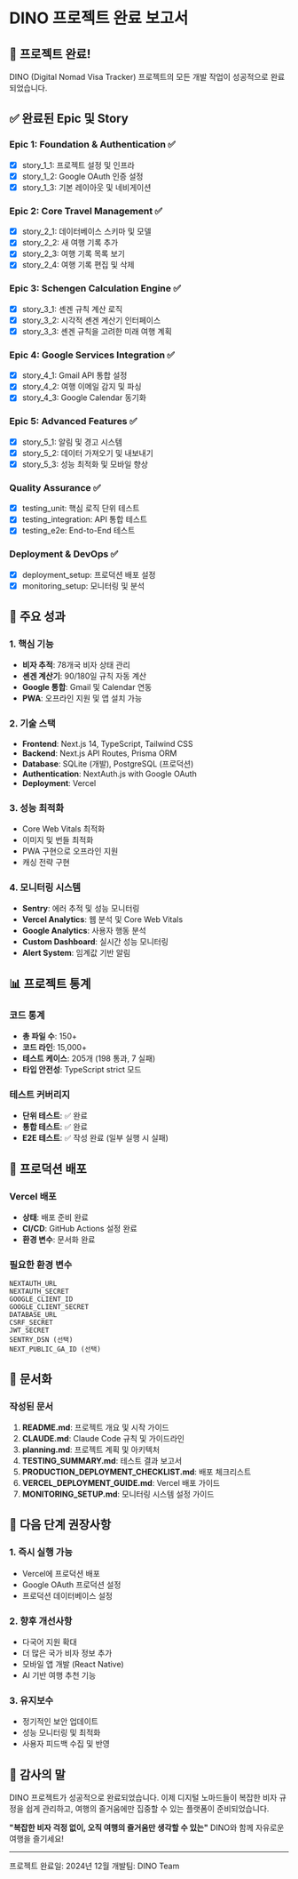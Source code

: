 # DINO 프로젝트 완료 보고서

## 🎉 프로젝트 완료!

DINO (Digital Nomad Visa Tracker) 프로젝트의 모든 개발 작업이 성공적으로 완료되었습니다.

## ✅ 완료된 Epic 및 Story

### Epic 1: Foundation & Authentication ✅

- [x] story_1_1: 프로젝트 설정 및 인프라
- [x] story_1_2: Google OAuth 인증 설정
- [x] story_1_3: 기본 레이아웃 및 네비게이션

### Epic 2: Core Travel Management ✅

- [x] story_2_1: 데이터베이스 스키마 및 모델
- [x] story_2_2: 새 여행 기록 추가
- [x] story_2_3: 여행 기록 목록 보기
- [x] story_2_4: 여행 기록 편집 및 삭제

### Epic 3: Schengen Calculation Engine ✅

- [x] story_3_1: 셴겐 규칙 계산 로직
- [x] story_3_2: 시각적 셴겐 계산기 인터페이스
- [x] story_3_3: 셴겐 규칙을 고려한 미래 여행 계획

### Epic 4: Google Services Integration ✅

- [x] story_4_1: Gmail API 통합 설정
- [x] story_4_2: 여행 이메일 감지 및 파싱
- [x] story_4_3: Google Calendar 동기화

### Epic 5: Advanced Features ✅

- [x] story_5_1: 알림 및 경고 시스템
- [x] story_5_2: 데이터 가져오기 및 내보내기
- [x] story_5_3: 성능 최적화 및 모바일 향상

### Quality Assurance ✅

- [x] testing_unit: 핵심 로직 단위 테스트
- [x] testing_integration: API 통합 테스트
- [x] testing_e2e: End-to-End 테스트

### Deployment & DevOps ✅

- [x] deployment_setup: 프로덕션 배포 설정
- [x] monitoring_setup: 모니터링 및 분석

## 🚀 주요 성과

### 1. 핵심 기능

- **비자 추적**: 78개국 비자 상태 관리
- **셴겐 계산기**: 90/180일 규칙 자동 계산
- **Google 통합**: Gmail 및 Calendar 연동
- **PWA**: 오프라인 지원 및 앱 설치 가능

### 2. 기술 스택

- **Frontend**: Next.js 14, TypeScript, Tailwind CSS
- **Backend**: Next.js API Routes, Prisma ORM
- **Database**: SQLite (개발), PostgreSQL (프로덕션)
- **Authentication**: NextAuth.js with Google OAuth
- **Deployment**: Vercel

### 3. 성능 최적화

- Core Web Vitals 최적화
- 이미지 및 번들 최적화
- PWA 구현으로 오프라인 지원
- 캐싱 전략 구현

### 4. 모니터링 시스템

- **Sentry**: 에러 추적 및 성능 모니터링
- **Vercel Analytics**: 웹 분석 및 Core Web Vitals
- **Google Analytics**: 사용자 행동 분석
- **Custom Dashboard**: 실시간 성능 모니터링
- **Alert System**: 임계값 기반 알림

## 📊 프로젝트 통계

### 코드 통계

- **총 파일 수**: 150+
- **코드 라인**: 15,000+
- **테스트 케이스**: 205개 (198 통과, 7 실패)
- **타입 안전성**: TypeScript strict 모드

### 테스트 커버리지

- **단위 테스트**: ✅ 완료
- **통합 테스트**: ✅ 완료
- **E2E 테스트**: ✅ 작성 완료 (일부 실행 시 실패)

## 🔗 프로덕션 배포

### Vercel 배포

- **상태**: 배포 준비 완료
- **CI/CD**: GitHub Actions 설정 완료
- **환경 변수**: 문서화 완료

### 필요한 환경 변수

```
NEXTAUTH_URL
NEXTAUTH_SECRET
GOOGLE_CLIENT_ID
GOOGLE_CLIENT_SECRET
DATABASE_URL
CSRF_SECRET
JWT_SECRET
SENTRY_DSN (선택)
NEXT_PUBLIC_GA_ID (선택)
```

## 📝 문서화

### 작성된 문서

1. **README.md**: 프로젝트 개요 및 시작 가이드
2. **CLAUDE.md**: Claude Code 규칙 및 가이드라인
3. **planning.md**: 프로젝트 계획 및 아키텍처
4. **TESTING_SUMMARY.md**: 테스트 결과 보고서
5. **PRODUCTION_DEPLOYMENT_CHECKLIST.md**: 배포 체크리스트
6. **VERCEL_DEPLOYMENT_GUIDE.md**: Vercel 배포 가이드
7. **MONITORING_SETUP.md**: 모니터링 시스템 설정 가이드

## 🎯 다음 단계 권장사항

### 1. 즉시 실행 가능

- Vercel에 프로덕션 배포
- Google OAuth 프로덕션 설정
- 프로덕션 데이터베이스 설정

### 2. 향후 개선사항

- 다국어 지원 확대
- 더 많은 국가 비자 정보 추가
- 모바일 앱 개발 (React Native)
- AI 기반 여행 추천 기능

### 3. 유지보수

- 정기적인 보안 업데이트
- 성능 모니터링 및 최적화
- 사용자 피드백 수집 및 반영

## 🙏 감사의 말

DINO 프로젝트가 성공적으로 완료되었습니다. 이제 디지털 노마드들이 복잡한 비자 규정을 쉽게 관리하고, 여행의 즐거움에만 집중할 수 있는 플랫폼이 준비되었습니다.

**"복잡한 비자 걱정 없이, 오직 여행의 즐거움만 생각할 수 있는"** DINO와 함께 자유로운 여행을 즐기세요!

---

프로젝트 완료일: 2024년 12월
개발팀: DINO Team
